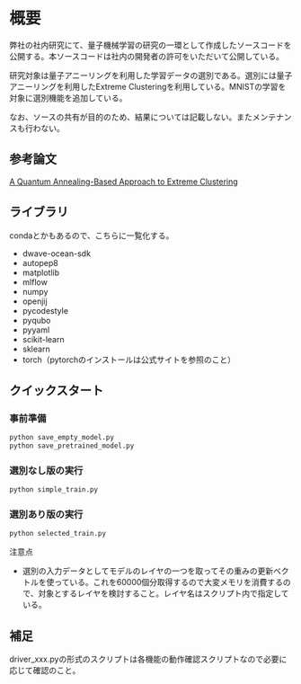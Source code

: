 # 概要

弊社の社内研究にて、量子機械学習の研究の一環として作成したソースコードを公開する。本ソースコードは社内の開発者の許可をいただいて公開している。

研究対象は量子アニーリングを利用した学習データの選別である。選別には量子アニーリングを利用したExtreme Clusteringを利用している。MNISTの学習を対象に選別機能を追加している。

なお、ソースの共有が目的のため、結果については記載しない。またメンテナンスも行わない。

## 参考論文

[A Quantum Annealing-Based Approach to Extreme Clustering](https://arxiv.org/abs/1903.08256) 

## ライブラリ

condaとかもあるので、こちらに一覧化する。

* dwave-ocean-sdk
* autopep8
* matplotlib
* mlflow
* numpy
* openjij
* pycodestyle
* pyqubo
* pyyaml
* scikit-learn
* sklearn
* torch（pytorchのインストールは公式サイトを参照のこと）

## クイックスタート

### 事前準備

```sh
python save_empty_model.py
python save_pretrained_model.py
```

### 選別なし版の実行

```sh
python simple_train.py
```

### 選別あり版の実行

```sh
python selected_train.py
```

注意点

* 選別の入力データとしてモデルのレイヤの一つを取ってその重みの更新ベクトルを使っている。これを60000個分取得するので大変メモリを消費するので、対象とするレイヤを検討すること。レイヤ名はスクリプト内で指定している。

## 補足

driver_xxx.pyの形式のスクリプトは各機能の動作確認スクリプトなので必要に応じて確認のこと。